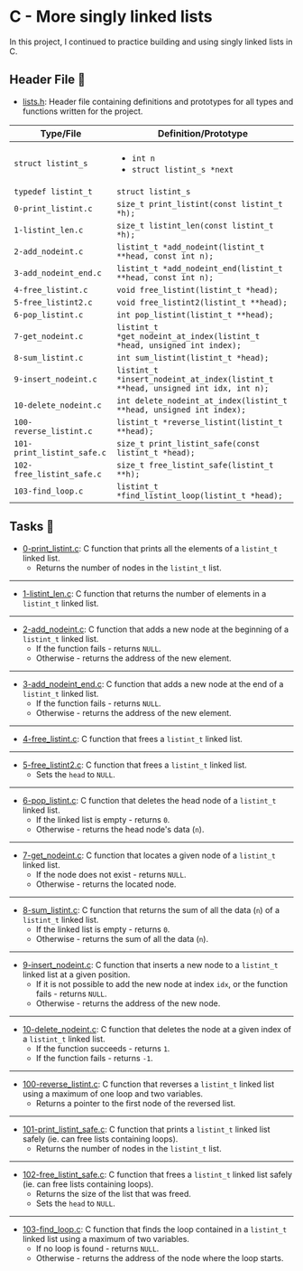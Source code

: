 # C - More singly linked lists

In this project, I continued to practice building and using singly linked lists in C.

## Header File :file_folder:

* [lists.h](https://github.com/KimberlyPeters/alx-low_level_programming/blob/master/0x13-more_singly_linked_lists/lists.h): Header file containing definitions and prototypes for all types and functions written for the project.


| Type/File                  | Definition/Prototype                                                             |
| -------------------------- | -------------------------------------------------------------------------------- |
| `struct listint_s`         | <ul><li>`int n`</li><li>`struct listint_s *next`</li></ul>                       |
| `typedef listint_t`        | `struct listint_s`                                                               |
| `0-print_listint.c`        | `size_t print_listint(const listint_t *h);`                                      |
| `1-listint_len.c`          | `size_t listint_len(const listint_t *h);`                                        |
| `2-add_nodeint.c`          | `listint_t *add_nodeint(listint_t **head, const int n);`                         |
| `3-add_nodeint_end.c`      | `listint_t *add_nodeint_end(listint_t **head, const int n);`                     |
| `4-free_listint.c`         | `void free_listint(listint_t *head);`                                            |
| `5-free_listint2.c`        | `void free_listint2(listint_t **head);`                                          |
| `6-pop_listint.c`          | `int pop_listint(listint_t **head);`                                             |
| `7-get_nodeint.c`          | `listint_t *get_nodeint_at_index(listint_t *head, unsigned int index);`          |
| `8-sum_listint.c`          | `int sum_listint(listint_t *head);`                                              |
| `9-insert_nodeint.c`       | `listint_t *insert_nodeint_at_index(listint_t **head, unsigned int idx, int n);` |
| `10-delete_nodeint.c`      | `int delete_nodeint_at_index(listint_t **head, unsigned int index);`             |
| `100-reverse_listint.c`    | `listint_t *reverse_listint(listint_t **head);`                                  |
| `101-print_listint_safe.c` | `size_t print_listint_safe(const listint_t *head);`                              |
| `102-free_listint_safe.c`  | `size_t free_listint_safe(listint_t **h);`                                       |
| `103-find_loop.c`          | `listint_t *find_listint_loop(listint_t *head);`                                 |

## Tasks :page_with_curl:

* [0-print_listint.c](https://github.com/KimberlyPeters/alx-low_level_programming/blob/master/0x13-more_singly_linked_lists/0-print_listint.c): C function that prints all the elements of a `listint_t` linked list.
	* Returns the number of nodes in the `listint_t` list.
------------------------------------------------------
* [1-listint_len.c](https://github.com/KimberlyPeters/alx-low_level_programming/blob/master/0x13-more_singly_linked_lists/1-listint_len.c): C function that returns the number of elements in a `listint_t` linked list.
---------------------------------------------------------------
* [2-add_nodeint.c](https://github.com/KimberlyPeters/alx-low_level_programming/blob/master/0x13-more_singly_linked_lists/2-add_nodeint.c): C function that adds a new node at the beginning of a `listint_t` linked list.
	* If the function fails - returns `NULL`.
	* Otherwise - returns the address of the new element.
------------------------------------------------------------------------
* [3-add_nodeint_end.c](https://github.com/KimberlyPeters/alx-low_level_programming/blob/master/0x13-more_singly_linked_lists/3-add_nodeint_end.c): C function that adds a new node
  at the end of a `listint_t` linked list.
	* If the function fails - returns `NULL`.
	* Otherwise - returns the address of the new element.
----------------------------------------------------------
* [4-free_listint.c](https://github.com/KimberlyPeters/alx-low_level_programming/blob/master/0x13-more_singly_linked_lists/4-free_listint.c): C function that frees a `listint_t` linked list.
----------------------------------------------------------------------------
* [5-free_listint2.c](https://github.com/KimberlyPeters/alx-low_level_programming/blob/master/0x13-more_singly_linked_lists/5-free_listint2.c): C function that frees a `listint_t` linked list.
	* Sets the `head` to `NULL`.
------------------------------------------------------
* [6-pop_listint.c](https://github.com/KimberlyPeters/alx-low_level_programming/blob/master/0x13-more_singly_linked_lists/6-pop_listint.c): C function that deletes the head node of a `listint_t` linked list.
	* If the linked list is empty - returns `0`.
	* Otherwise - returns the head node's data (`n`).
-----------------------------------------------
* [7-get_nodeint.c](https://github.com/KimberlyPeters/alx-low_level_programming/blob/master/0x13-more_singly_linked_lists/7-get_nodeint.c): C function that locates a given node of a `listint_t` linked list.
	* If the node does not exist - returns `NULL`.
	* Otherwise - returns the located node.
-------------------------------------------
* [8-sum_listint.c](https://github.com/KimberlyPeters/alx-low_level_programming/blob/master/0x13-more_singly_linked_lists/8-sum_listint.c): C function that returns the sum of all the data (`n`) of a `listint_t` linked list.
	* If the linked list is empty - returns `0`.
	* Otherwise - returns the sum of all the data (`n`).
-----------------------------------------------------------------
* [9-insert_nodeint.c](https://github.com/KimberlyPeters/alx-low_level_programming/blob/master/0x13-more_singly_linked_lists/9-insert_nodeint.c): C function that inserts a new node to a `listint_t` linked list at a given position.
	* If it is not possible to add the new node at index `idx`, or the function fails - returns `NULL`.
	* Otherwise - returns the address of the new node.
-----------------------------------------------------------
* [10-delete_nodeint.c](https://github.com/KimberlyPeters/alx-low_level_programming/blob/master/0x13-more_singly_linked_lists/10-delete_nodeint.c): C function that deletes the node at a given index of a `listint_t` linked list.
	* If the function succeeds - returns `1`.
	* If the function fails - returns `-1`.
------------------------------------------------------
* [100-reverse_listint.c](https://github.com/KimberlyPeters/alx-low_level_programming/blob/master/0x13-more_singly_linked_lists/100-reverse_listint.c): C function that reverses a `listint_t` linked list using a maximum of one loop and two variables.
	* Returns a pointer to the first node of the reversed list.
-----------------------------------------------------------
* [101-print_listint_safe.c](https://github.com/KimberlyPeters/alx-low_level_programming/blob/master/0x13-more_singly_linked_lists/101-print_listint_safe.c): C function that prints a `listint_t` linked list safely (ie. can free lists containing loops).
	* Returns the number of nodes in the `listint_t` list.
--------------------------------------------------------------------
* [102-free_listint_safe.c](https://github.com/KimberlyPeters/alx-low_level_programming/blob/master/0x13-more_singly_linked_lists/102-free_listint_safe.c): C function that frees a `listint_t` linked list safely (ie. can free lists containing loops).
	* Returns the size of the list that was freed.
	* Sets the `head` to `NULL`.
-----------------------------------------------
* [103-find_loop.c](https://github.com/KimberlyPeters/alx-low_level_programming/blob/master/0x13-more_singly_linked_lists/103-find_loop.c): C function that finds the loop contained in a `listint_t` linked list using a maximum of two variables.
	* If no loop is found - returns `NULL`.
	* Otherwise - returns the address of the node where the loop starts.
